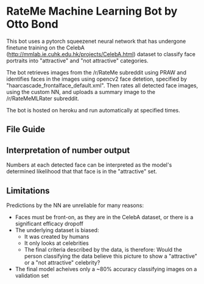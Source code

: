 # RateMe Machine Learning Bot by Otto Bond

This bot uses a pytorch squeezenet neural network that has undergone finetune training on the CelebA (http://mmlab.ie.cuhk.edu.hk/projects/CelebA.html) dataset to classify face portraits into "attractive" and "not attractive" categories. 

The bot retrieves images from the /r/RateMe subreddit using PRAW and identifies faces in the images using opencv2 face detetion, specified by "haarcascade_frontalface_default.xml". Then rates all detected face images, using the custom NN, and uploads a summary image to the /r/RateMeMLRater subreddit.

The bot is hosted on heroku and run automatically at specified times.

## File Guide


## Interpretation of number output

Numbers at each detected face can be interpreted as the model's determined likelihood that that face is in the "attractive" set.

## Limitations

Predictions by the NN are unreliable for many reasons:
* Faces must be front-on, as they are in the CelebA dataset, or there is a significant efficacy dropoff
* The underlying dataset is biased:
    * It was created by humans
    * It only looks at celebrities
    * The final criteria described by the data, is therefore: Would the person classifying the data believe this picture to show a "attractive" or a "not attractive" celebrity?
* The final model acheives only a ~80% accuracy classifying images on a validation set


